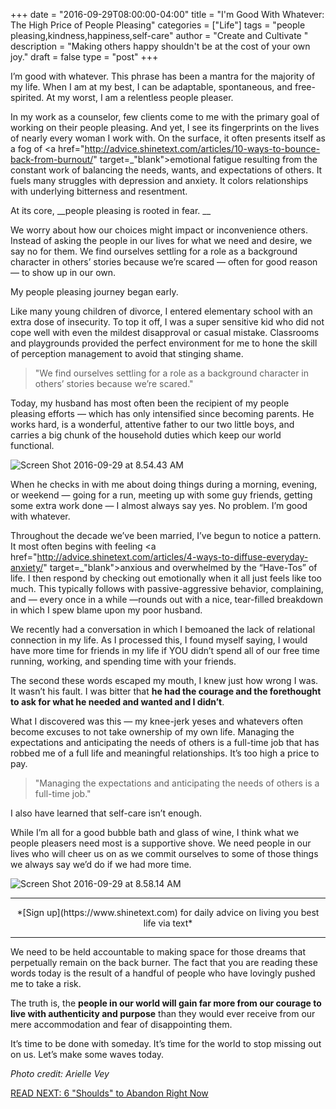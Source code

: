 +++
  date = "2016-09-29T08:00:00-04:00"
  title = "I'm Good With Whatever: The High Price of People Pleasing"
  categories = ["Life"]
  tags = "people pleasing,kindness,happiness,self-care"
  author = "Create and Cultivate "
  description = "Making others happy shouldn't be at the cost of your own joy."
  draft = false
  type = "post"
+++



<span class="dropcap">I</span>’m good with whatever. This phrase has been a mantra for the majority of my life. When I am at my best, I can be adaptable, spontaneous, and free-spirited. At my worst, I am a relentless people pleaser.

In my work as a counselor, few clients come to me with the primary goal of working on their people pleasing. And yet, I see its fingerprints on the lives of nearly every woman I work with. On the surface, it often presents itself as a fog of <a href="http://advice.shinetext.com/articles/10-ways-to-bounce-back-from-burnout/" target=_"blank">emotional fatigue</a> resulting from the constant work of balancing the needs, wants, and expectations of others. It fuels many struggles with depression and anxiety. It colors relationships with underlying bitterness and resentment.

At its core, __people pleasing is rooted in fear. __

We worry about how our choices might impact or inconvenience others. Instead of asking the people in our lives for what we need and desire, we say no for them. We find ourselves settling for a role as a background character in others’ stories because we’re scared — often for good reason — to show up in our own.

My people pleasing journey began early. 

Like many young children of divorce, I entered elementary school with an extra dose of insecurity. To top it off, I was a super sensitive kid who did not cope well with even the mildest disapproval or casual mistake. Classrooms and playgrounds provided the perfect environment for me to hone the skill of perception management to avoid that stinging shame.

> "We find ourselves settling for a role as a background character in others’ stories because we’re scared."

Today, my husband has most often been the recipient of my people pleasing efforts — which has only intensified since becoming parents. He works hard, is a wonderful, attentive father to our two little boys, and carries a big chunk of the household duties which keep our world functional.

![Screen Shot 2016-09-29 at 8.54.43 AM](//images.contentful.com/awpxl2koull4/1Fsxdl8sreOSgw8UYAOeuy/dc050f2b01c93c95cf28bf6696b9ce07/Screen_Shot_2016-09-29_at_8.54.43_AM.png)

When he checks in with me about doing things during a morning, evening, or weekend — going for a run, meeting up with some guy friends, getting some extra work done — I almost always say yes. No problem. I’m good with whatever.

Throughout the decade we’ve been married, I’ve begun to notice a pattern. It most often begins with feeling <a href="http://advice.shinetext.com/articles/4-ways-to-diffuse-everyday-anxiety/" target=_"blank">anxious and overwhelmed</a> by the “Have-Tos” of life. I then respond by checking out emotionally when it all just feels like too much. This typically follows with passive-aggressive behavior, complaining, and — every once in a while —rounds out with a nice, tear-filled breakdown in which I spew blame upon my poor husband.

We recently had a conversation in which I bemoaned the lack of relational connection in my life. As I processed this, I found myself saying, I would have more time for friends in my life if YOU didn’t spend all of our free time running, working, and spending time with your friends.

The second these words escaped my mouth, I knew just how wrong I was. It wasn’t his fault. I was bitter that __he had the courage and the forethought to ask for what he needed and wanted and I didn’t__.

What I discovered was this — my knee-jerk yeses and whatevers often become excuses to not take ownership of my own life. Managing the expectations and anticipating the needs of others is a full-time job that has robbed me of a full life and meaningful relationships. It’s too high a price to pay.

> "Managing the expectations and anticipating the needs of others is a full-time job."

I also have learned that self-care isn’t enough. 

While I’m all for a good bubble bath and glass of wine, I think what we people pleasers need most is a supportive shove. We need people in our lives who will cheer us on as we commit ourselves to some of those things we always say we’d do if we had more time. 

![Screen Shot 2016-09-29 at 8.58.14 AM](//images.contentful.com/awpxl2koull4/2d7JpUJRhKI0ssuMS0UWa2/e748d6092483a77cb3f7871ec44284e3/Screen_Shot_2016-09-29_at_8.58.14_AM.png)

---

<center>*[Sign up](https://www.shinetext.com) for daily advice on living you best life via text* </center>

---


We need to be held accountable to making space for those dreams that perpetually remain on the back burner. The fact that you are reading these words today is the result of a handful of people who have lovingly pushed me to take a risk.

The truth is, the __people in our world will gain far more from our courage to live with authenticity and purpose__ than they would ever receive from our mere accommodation and fear of disappointing them.

It’s time to be done with someday. It’s time for the world to stop missing out on us. Let’s make some waves today.

*Photo credit: Arielle Vey*

[READ NEXT: 6 "Shoulds" to Abandon Right Now](http://advice.shinetext.com/articles/6-shoulds-to-abandon-right-now/)

<div class="pubexchange_module" id="pubexchange_below_content" data-pubexchange-module-id="2323"></div>

<script>(function(w, d, s, id) {
  w.PUBX=w.PUBX || {pub: "shine_text", discover: false, lazy: true};
  var js, pjs = d.getElementsByTagName(s)[0];
  if (d.getElementById(id)) return;
  js = d.createElement(s); js.id = id; js.async = true;
  js.src = "//main.pubexchange.com/loader.min.js";
  pjs.parentNode.insertBefore(js, pjs);
}(window, document, "script", "pubexchange-jssdk"));</script>

